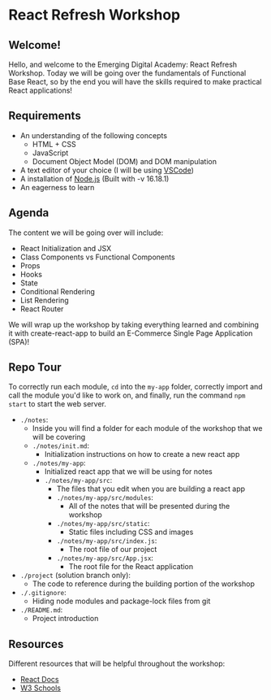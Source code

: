 # React Refresh Workshop

## Welcome!

Hello, and welcome to the Emerging Digital Academy: React Refresh Workshop. Today we will be going over the fundamentals of Functional Base React, so by the end you will have the skills required to make practical React applications!

## Requirements

- An understanding of the following concepts
  - HTML + CSS
  - JavaScript
  - Document Object Model (DOM) and DOM manipulation
- A text editor of your choice (I will be using [VSCode](https://code.visualstudio.com/download))
- A installation of [Node.js](https://nodejs.org/en/) (Built with -v 16.18.1)
- An eagerness to learn

## Agenda

The content we will be going over will include:

- React Initialization and JSX
- Class Components vs Functional Components
- Props
- Hooks
- State
- Conditional Rendering
- List Rendering
- React Router

We will wrap up the workshop by taking everything learned and combining it with create-react-app to build an E-Commerce Single Page Application (SPA)!

## Repo Tour

To correctly run each module, `cd` into the `my-app` folder, correctly import and call the module you'd like to work on, and finally, run the command `npm start` to start the web server.

- `./notes`:
  - Inside you will find a folder for each module of the workshop that we will be covering
  - `./notes/init.md`:
    - Initialization instructions on how to create a new react app
  - `./notes/my-app`:
    - Initialized react app that we will be using for notes
    - `./notes/my-app/src`:
      - The files that you edit when you are building a react app
      - `./notes/my-app/src/modules`:
        - All of the notes that will be presented during the workshop
      - `./notes/my-app/src/static`:
        - Static files including CSS and images
      - `./notes/my-app/src/index.js`:
        - The root file of our project
      - `./notes/my-app/src/App.jsx`:
        - The root file for the React application
- `./project` (solution branch only):
  - The code to reference during the building portion of the workshop
- `./.gitignore`:
  - Hiding node modules and package-lock files from git
- `./README.md`:
  - Project introduction

## Resources

Different resources that will be helpful throughout the workshop:

- [React Docs](https://reactjs.org/docs/react-api.html)
- [W3 Schools](https://www.w3schools.com/REACT/default.asp)
